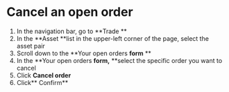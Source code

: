 
# Cancel an open order



1.  In the navigation bar, go to **Trade **
1.  In the **Asset **list in the upper-left corner of the page, select the asset pair 
1.  Scroll down to the **Your open orders **form** **
1.  In the **Your open orders **form,** **select the specific order you want to cancel
1.  Click **Cancel order**
1.  Click** Confirm**